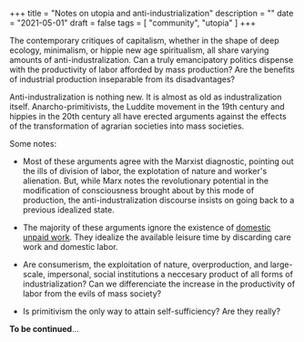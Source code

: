 +++
title = "Notes on utopia and anti-industrialization"
description = ""
date = "2021-05-01"
draft = false
tags = [
	"community",
	"utopia"
]
+++

The contemporary critiques of capitalism, whether in the shape of deep
ecology, minimalism, or hippie new age spiritualism, all share varying
amounts of anti-industralization. Can a truly emancipatory politics
dispense with the productivity of labor afforded by mass production? Are the
benefits of industrial production inseparable from its disadvantages?

Anti-industralization is nothing new. It is almost as old as
industralization itself. Anarcho-primitivists, the Luddite movement in
the 19th century and hippies in the 20th century all have erected
arguments against the effects of the transformation of agrarian
societies into mass societies.

Some notes:

* Most of these arguments agree with the Marxist diagnostic, pointing
	out the ills of division of labor, the explotation of nature and
	worker's alienation. But, while Marx notes the revolutionary
	potential in the modification of consciousness brought about
	by this mode of production, the anti-industralization discourse
	insists on going back to a previous idealized state.

* The majority of these arguments ignore the existence of [domestic
	unpaid work]. They idealize the available leisure time by
	discarding care work and domestic labor.

* Are consumerism, the exploitation of nature, overproduction, and
	large-scale, impersonal, social institutions a neccesary product
	of all forms of industrialization? Can we differenciate the
	increase in the productivity of labor from the evils of
	mass society?

* Is primitivism the only way to attain self-sufficiency? Are they
	really?


**To be continued**...

[domestic unpaid work]: https://en.wikipedia.org/wiki/Domestic_worker

